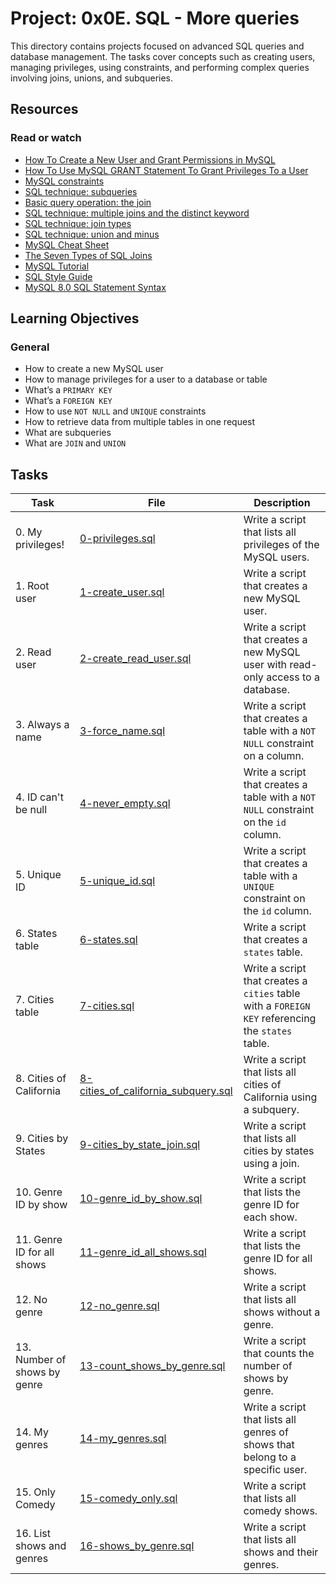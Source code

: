 # Project: 0x0E. SQL - More queries

This directory contains projects focused on advanced SQL queries and database management. The tasks cover concepts such as creating users, managing privileges, using constraints, and performing complex queries involving joins, unions, and subqueries.

## Resources

### Read or watch

- [How To Create a New User and Grant Permissions in MySQL](https://www.digitalocean.com/community/tutorials/how-to-create-a-new-user-and-grant-permissions-in-mysql)
- [How To Use MySQL GRANT Statement To Grant Privileges To a User](https://www.mysqltutorial.org/mysql-grant.aspx)
- [MySQL constraints](https://www.mysqltutorial.org/mysql-constraints.aspx)
- [SQL technique: subqueries](https://www.w3schools.com/sql/sql_subqueries.asp)
- [Basic query operation: the join](https://www.w3schools.com/sql/sql_join.asp)
- [SQL technique: multiple joins and the distinct keyword](https://www.sqlshack.com/sql-join-multiple-tables/)
- [SQL technique: join types](https://www.geeksforgeeks.org/sql-join-set-1-inner-left-right-and-full-joins/)
- [SQL technique: union and minus](https://www.w3schools.com/sql/sql_union.asp)
- [MySQL Cheat Sheet](https://www.mysqltutorial.org/mysql-cheat-sheet.aspx)
- [The Seven Types of SQL Joins](https://www.essentialsql.com/the-seven-types-of-sql-joins/)
- [MySQL Tutorial](https://www.mysqltutorial.org/)
- [SQL Style Guide](https://www.sqlstyle.guide/)
- [MySQL 8.0 SQL Statement Syntax](https://dev.mysql.com/doc/refman/8.0/en/sql-statements.html)

## Learning Objectives

### General

- How to create a new MySQL user
- How to manage privileges for a user to a database or table
- What’s a `PRIMARY KEY`
- What’s a `FOREIGN KEY`
- How to use `NOT NULL` and `UNIQUE` constraints
- How to retrieve data from multiple tables in one request
- What are subqueries
- What are `JOIN` and `UNION`

## Tasks

| Task                         | File                                                                         | Description                                                                                       |
| ---------------------------- | ---------------------------------------------------------------------------- | ------------------------------------------------------------------------------------------------- |
| 0. My privileges!            | [0-privileges.sql](./0-privileges.sql)                                       | Write a script that lists all privileges of the MySQL users.                                      |
| 1. Root user                 | [1-create_user.sql](./1-create_user.sql)                                     | Write a script that creates a new MySQL user.                                                     |
| 2. Read user                 | [2-create_read_user.sql](./2-create_read_user.sql)                           | Write a script that creates a new MySQL user with read-only access to a database.                 |
| 3. Always a name             | [3-force_name.sql](./3-force_name.sql)                                       | Write a script that creates a table with a `NOT NULL` constraint on a column.                     |
| 4. ID can't be null          | [4-never_empty.sql](./4-never_empty.sql)                                     | Write a script that creates a table with a `NOT NULL` constraint on the `id` column.              |
| 5. Unique ID                 | [5-unique_id.sql](./5-unique_id.sql)                                         | Write a script that creates a table with a `UNIQUE` constraint on the `id` column.                |
| 6. States table              | [6-states.sql](./6-states.sql)                                               | Write a script that creates a `states` table.                                                     |
| 7. Cities table              | [7-cities.sql](./7-cities.sql)                                               | Write a script that creates a `cities` table with a `FOREIGN KEY` referencing the `states` table. |
| 8. Cities of California      | [8-cities_of_california_subquery.sql](./8-cities_of_california_subquery.sql) | Write a script that lists all cities of California using a subquery.                              |
| 9. Cities by States          | [9-cities_by_state_join.sql](./9-cities_by_state_join.sql)                   | Write a script that lists all cities by states using a join.                                      |
| 10. Genre ID by show         | [10-genre_id_by_show.sql](./10-genre_id_by_show.sql)                         | Write a script that lists the genre ID for each show.                                             |
| 11. Genre ID for all shows   | [11-genre_id_all_shows.sql](./11-genre_id_all_shows.sql)                     | Write a script that lists the genre ID for all shows.                                             |
| 12. No genre                 | [12-no_genre.sql](./12-no_genre.sql)                                         | Write a script that lists all shows without a genre.                                              |
| 13. Number of shows by genre | [13-count_shows_by_genre.sql](./13-count_shows_by_genre.sql)                 | Write a script that counts the number of shows by genre.                                          |
| 14. My genres                | [14-my_genres.sql](./14-my_genres.sql)                                       | Write a script that lists all genres of shows that belong to a specific user.                     |
| 15. Only Comedy              | [15-comedy_only.sql](./15-comedy_only.sql)                                   | Write a script that lists all comedy shows.                                                       |
| 16. List shows and genres    | [16-shows_by_genre.sql](./16-shows_by_genre.sql)                             | Write a script that lists all shows and their genres.                                             |
